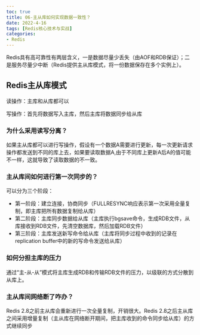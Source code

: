 ```yaml
---
toc: true
title: 06-主从库如何实现数据一致性？
date: 2022-4-16
tags: [Redis核心技术与实战]
categories:
- Redis
---
```


Redis具有高可靠性有两层含义，一是数据尽量少丢失（由AOF和RDB保证）；二是服务尽量少中断（Redis提供主从库模式，将一份数据保存在多个实例上）。

## Redis主从库模式

读操作：主库和从库都可以

写操作：首先将数据写入主库，然后主库将数据同步给从库

### 为什么采用读写分离？

如果主从库都可以进行写操作，假设有一个数据A需要进行更新，每一次更新请求操作都发送到不同的库上去，如果要读取数据A,由于不同库上更新A后A的值可能不一样，这就导致了读取数据的不一致。

### 主从库间如何进行第一次同步的？

可以分为三个阶段：

- 第一阶段：建立连接，协商同步（FULLRESYNC响应表示第一次采用全量复制，即主库把所有数据复制给从库）
- 第二阶段：主库同步数据给从库（主库执行bgsave命令，生成RDB文件，从库接收到RDB文件，先清空数据库，然后加载RDB文件）
- 第三阶段：主库发送新写命令给从库（主库将同步过程中收到的记录在replication buffer中的新的写命令发送给从库）

### 如何分担主库的压力

通过“主-从-从”模式将主库生成RDB和传输RDB文件的压力，以级联的方式分散到从库上。

### 主从库间网络断了咋办？

Redis 2.8之前主从库会重新进行一次全量复制，开销很大。Redis 2.8之后主从库之间采用增量复制（主从库在网络断开期间，把主库收到的命令同步给从库）的方式继续同步
